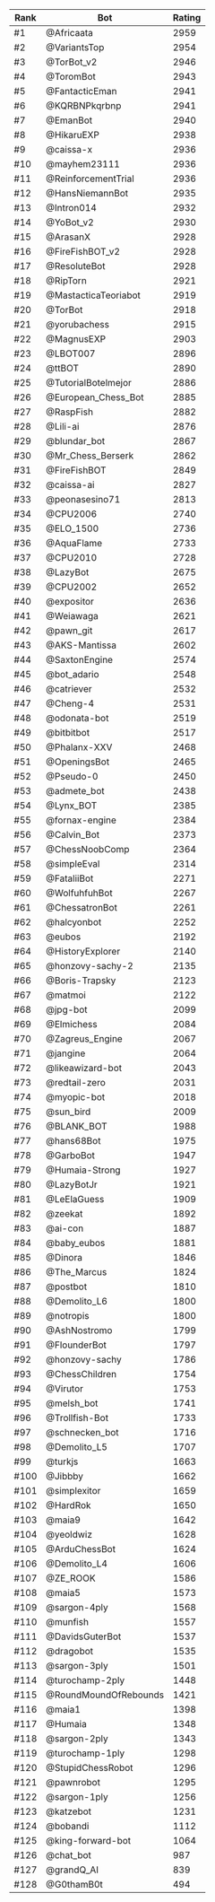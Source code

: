 Rank|Bot|Rating
---|---|---
#1|@Africaata|2959
#2|@VariantsTop|2954
#3|@TorBot_v2|2946
#4|@ToromBot|2943
#5|@FantacticEman|2941
#6|@KQRBNPkqrbnp|2941
#7|@EmanBot|2940
#8|@HikaruEXP|2938
#9|@caissa-x|2936
#10|@mayhem23111|2936
#11|@ReinforcementTrial|2936
#12|@HansNiemannBot|2935
#13|@Intron014|2932
#14|@YoBot_v2|2930
#15|@ArasanX|2928
#16|@FireFishBOT_v2|2928
#17|@ResoluteBot|2928
#18|@RipTorn|2921
#19|@MastacticaTeoriabot|2919
#20|@TorBot|2918
#21|@yorubachess|2915
#22|@MagnusEXP|2903
#23|@LBOT007|2896
#24|@ttBOT|2890
#25|@TutorialBotelmejor|2886
#26|@European_Chess_Bot|2885
#27|@RaspFish|2882
#28|@Lili-ai|2876
#29|@blundar_bot|2867
#30|@Mr_Chess_Berserk|2862
#31|@FireFishBOT|2849
#32|@caissa-ai|2827
#33|@peonasesino71|2813
#34|@CPU2006|2740
#35|@ELO_1500|2736
#36|@AquaFlame|2733
#37|@CPU2010|2728
#38|@LazyBot|2675
#39|@CPU2002|2652
#40|@expositor|2636
#41|@Weiawaga|2621
#42|@pawn_git|2617
#43|@AKS-Mantissa|2602
#44|@SaxtonEngine|2574
#45|@bot_adario|2548
#46|@catriever|2532
#47|@Cheng-4|2531
#48|@odonata-bot|2519
#49|@bitbitbot|2517
#50|@Phalanx-XXV|2468
#51|@OpeningsBot|2465
#52|@Pseudo-0|2450
#53|@admete_bot|2438
#54|@Lynx_BOT|2385
#55|@fornax-engine|2384
#56|@Calvin_Bot|2373
#57|@ChessNoobComp|2364
#58|@simpleEval|2314
#59|@FataliiBot|2271
#60|@WolfuhfuhBot|2267
#61|@ChessatronBot|2261
#62|@halcyonbot|2252
#63|@eubos|2192
#64|@HistoryExplorer|2140
#65|@honzovy-sachy-2|2135
#66|@Boris-Trapsky|2123
#67|@matmoi|2122
#68|@jpg-bot|2099
#69|@Elmichess|2084
#70|@Zagreus_Engine|2067
#71|@jangine|2064
#72|@likeawizard-bot|2043
#73|@redtail-zero|2031
#74|@myopic-bot|2018
#75|@sun_bird|2009
#76|@BLANK_BOT|1988
#77|@hans68Bot|1975
#78|@GarboBot|1947
#79|@Humaia-Strong|1927
#80|@LazyBotJr|1921
#81|@LeElaGuess|1909
#82|@zeekat|1892
#83|@ai-con|1887
#84|@baby_eubos|1881
#85|@Dinora|1846
#86|@The_Marcus|1824
#87|@postbot|1810
#88|@Demolito_L6|1800
#89|@notropis|1800
#90|@AshNostromo|1799
#91|@FlounderBot|1797
#92|@honzovy-sachy|1786
#93|@ChessChildren|1754
#94|@Virutor|1753
#95|@melsh_bot|1741
#96|@Trollfish-Bot|1733
#97|@schnecken_bot|1716
#98|@Demolito_L5|1707
#99|@turkjs|1663
#100|@Jibbby|1662
#101|@simplexitor|1659
#102|@HardRok|1650
#103|@maia9|1642
#104|@yeoldwiz|1628
#105|@ArduChessBot|1624
#106|@Demolito_L4|1606
#107|@ZE_ROOK|1586
#108|@maia5|1573
#109|@sargon-4ply|1568
#110|@munfish|1557
#111|@DavidsGuterBot|1537
#112|@dragobot|1535
#113|@sargon-3ply|1501
#114|@turochamp-2ply|1448
#115|@RoundMoundOfRebounds|1421
#116|@maia1|1398
#117|@Humaia|1348
#118|@sargon-2ply|1343
#119|@turochamp-1ply|1298
#120|@StupidChessRobot|1296
#121|@pawnrobot|1295
#122|@sargon-1ply|1256
#123|@katzebot|1231
#124|@bobandi|1112
#125|@king-forward-bot|1064
#126|@chat_bot|987
#127|@grandQ_AI|839
#128|@G0thamB0t|494
